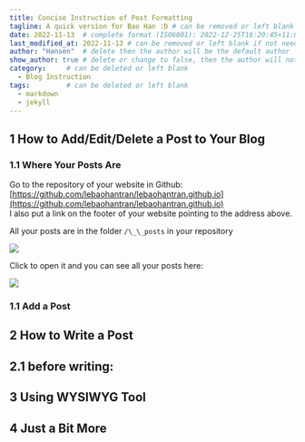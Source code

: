 ```yaml
---
title: Concise Instruction of Post Formatting
tagline: A quick version for Bao Han :D # can be removed or left blank if not needed
date: 2022-11-13  # complete format (ISO6801): 2022-12-25T16:20:45+11:00
last_modified_at: 2022-11-13 # can be removed or left blank if not needed
author: "Hansen"  # delete then the author will be the default author
show_author: true # delete or change to false, then the author will not be shown below the title
category:     # can be deleted or left blank
  - Blog Instruction
tags:         # can be deleted or left blank
  - markdown
  - jekyll
---
```


## 1 How to Add/Edit/Delete a Post to Your Blog

### 1.1 Where Your Posts Are

Go to the repository of your website in Github: [https://github.com/lebaohantran/lebaohantran.github.io](https://github.com/lebaohantran/lebaohantran.github.io)  
I also put a link on the footer of your website pointing to the address above.

All your posts are in the folder `/\_\_posts` in your repository

![](https://33333.cdn.cke-cs.com/kSW7V9NHUXugvhoQeFaf/images/4502146bc0f75bfca400d755cf68344cd122f8fcea36e7c1.png)

Click to open it and you can see all your posts here:

![](https://33333.cdn.cke-cs.com/kSW7V9NHUXugvhoQeFaf/images/30e87b4ad38b7fcfb1cefa2aec52acc6d657157d98ab37fe.png)

### 1.1 Add a Post

## 2 How to Write a Post

## 2.1 before writing:

## 3 Using WYSIWYG Tool

## 4 Just a Bit More
